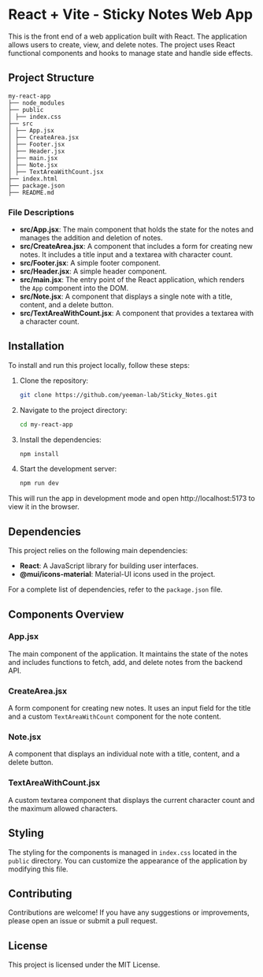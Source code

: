# React + Vite - Sticky Notes Web App

This is the front end of a web application built with React. The application allows users to create, view, and delete notes. The project uses React functional components and hooks to manage state and handle side effects.

## Project Structure

```plaintext
my-react-app
├── node_modules
├── public
│ ├── index.css
├── src
│ ├── App.jsx
│ ├── CreateArea.jsx
│ ├── Footer.jsx
│ ├── Header.jsx
│ ├── main.jsx
│ ├── Note.jsx
│ ├── TextAreaWithCount.jsx
├── index.html
├── package.json
├── README.md
```

### File Descriptions

- **src/App.jsx**: The main component that holds the state for the notes and manages the addition and deletion of notes.
- **src/CreateArea.jsx**: A component that includes a form for creating new notes. It includes a title input and a textarea with character count.
- **src/Footer.jsx**: A simple footer component.
- **src/Header.jsx**: A simple header component.
- **src/main.jsx**: The entry point of the React application, which renders the `App` component into the DOM.
- **src/Note.jsx**: A component that displays a single note with a title, content, and a delete button.
- **src/TextAreaWithCount.jsx**: A component that provides a textarea with a character count.

## Installation

To install and run this project locally, follow these steps:

1. Clone the repository:

   ```sh
   git clone https://github.com/yeeman-lab/Sticky_Notes.git
   ```

2. Navigate to the project directory:

   ```sh
   cd my-react-app
   ```

3. Install the dependencies:

   ```sh
   npm install
   ```

4. Start the development server:

   ```sh
   npm run dev
   ```

This will run the app in development mode and open http://localhost:5173 to view it in the browser.

## Dependencies

This project relies on the following main dependencies:

- **React**: A JavaScript library for building user interfaces.
- **@mui/icons-material**: Material-UI icons used in the project.

For a complete list of dependencies, refer to the `package.json` file.

## Components Overview

### App.jsx

The main component of the application. It maintains the state of the notes and includes functions to fetch, add, and delete notes from the backend API.

### CreateArea.jsx

A form component for creating new notes. It uses an input field for the title and a custom `TextAreaWithCount` component for the note content.

### Note.jsx

A component that displays an individual note with a title, content, and a delete button.

### TextAreaWithCount.jsx

A custom textarea component that displays the current character count and the maximum allowed characters.

## Styling

The styling for the components is managed in `index.css` located in the `public` directory. You can customize the appearance of the application by modifying this file.

## Contributing

Contributions are welcome! If you have any suggestions or improvements, please open an issue or submit a pull request.

## License

This project is licensed under the MIT License.
